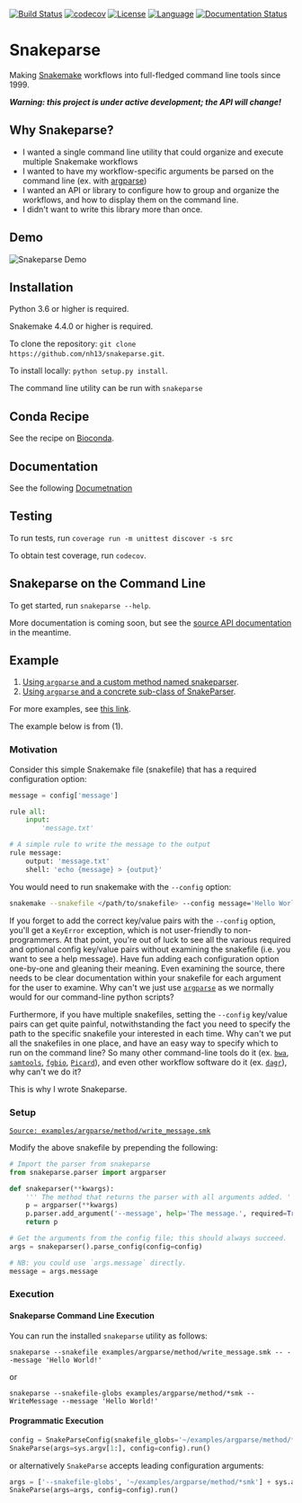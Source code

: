 [![Build Status](https://travis-ci.org/nh13/snakeparse.svg?branch=master)](https://travis-ci.org/nh13/snakeparse)
[![codecov](https://codecov.io/gh/nh13/snakeparse/branch/master/graph/badge.svg)](https://codecov.io/gh/nh13/snakeparse)
[![License](http://img.shields.io/badge/license-MIT-blue.svg)](https://github.com/nh13/snakeparse/blob/master/LICENSE)
[![Language](http://img.shields.io/badge/language-python-brightgreen.svg)](http://www.python.org/)
[![Documentation Status](https://readthedocs.org/projects/snakeparse/badge/?version=latest)](http://snakeparse.readthedocs.io/en/latest/?badge=latest)

Snakeparse
====

Making [Snakemake](https://bitbucket.org/snakemake/snakemake) workflows into full-fledged command line tools since 1999.

***Warning: this project is under active development; the API will change!***

## Why Snakeparse?

- I wanted a single command line utility that could organize and execute multiple Snakemake workflows
- I wanted to have my workflow-specific arguments be parsed on the command line (ex. with [argparse](https://docs.python.org/3/library/argparse.html))
- I wanted an API or library to configure how to group and organize the workflows, and how to display them on the command line.
- I didn't want to write this library more than once.

## Demo

![Snakeparse Demo](https://github.com/nh13/snakeparse/blob/master/docs/snakeparse-demo.gif)

## Installation

Python 3.6 or higher is required.

Snakemake 4.4.0 or higher is required.

To clone the repository: `git clone https://github.com/nh13/snakeparse.git`.

To install locally: `python setup.py install`.

The command line utility can be run with `snakeparse`

## Conda Recipe

See the recipe on [Bioconda](http://bioconda.github.io/recipes/snakeparse/README.html).

## Documentation

See the following [Documetnation](http://snakeparse.readthedocs.io/en/latest/)

## Testing

To run tests, run `coverage run -m unittest discover -s src`

To obtain test coverage, run `codecov`.

## Snakeparse on the Command Line

To get started, run `snakeparse --help`.

More documentation is coming soon, but see the [source API documentation](https://github.com/nh13/snakeparse/blob/master/src/snakeparse/api.py) in the meantime.

## Example

1. [Using `argparse` and a custom method named snakeparser](https://github.com/nh13/snakeparse/blob/master/examples/argparse/method/README.md).
2. [Using `argparse` and a concrete sub-class of SnakeParser](https://github.com/nh13/snakeparse/blob/master/examples/argparse/class/README.md).

For more examples, see [this link](https://github.com/nh13/snakeparse/blob/master/examples/).

The example below is from (1).

### Motivation

Consider this simple Snakemake file (snakefile) that has a required configuration option:

```python
message = config['message']

rule all:
    input:
        'message.txt'

# A simple rule to write the message to the output
rule message:
    output: 'message.txt'
    shell: 'echo {message} > {output}'
```

You would need to run snakemake with the `--config` option:

```bash
snakemake --snakefile </path/to/snakefile> --config message='Hello World!'
```

If you forget to add the correct key/value pairs with the `--config` option, you'll get a `KeyError` exception, which is not user-friendly to non-programmers.
At that point, you're out of luck to see all the various required and optional config key/value pairs without examining the snakefile (i.e. you want to see a help message).
Have fun adding each configuration option one-by-one and gleaning their meaning.
Even examining the source, there needs to be clear documentation within your snakefile for each argument for the user to examine.
Why can't we just use [`argparse`](https://docs.python.org/3/library/argparse.html) as we normally would for our command-line python scripts?

Furthermore, if you have multiple snakefiles, setting the `--config` key/value pairs can get quite painful, notwithstanding the fact you need to specify the path to the specific snakefile your interested in each time.
Why can't we put all the snakefiles in one place, and have an easy way to specify which to run on the command line?
So many other command-line tools do it (ex. [`bwa`](https://github.com/lh3/bwa), [`samtools`](https://github.com/samtools/samtools), [`fgbio`](https://github.com/fulcrumgenomics/fgbio), [`Picard`](https://github.com/broadinstitute/picard/)), and even other workflow software do it (ex. [`dagr`](https://github.com/fulcrumgenomics/dagr/)), why can't we do it?

This is why I wrote Snakeparse.

### Setup

[`Source: examples/argparse/method/write_message.smk`](https://github.com/nh13/snakeparse/blob/master/examples/argparse/method/write_message.smk)

Modify the above snakefile by prepending the following:

```python
# Import the parser from snakeparse
from snakeparse.parser import argparser

def snakeparser(**kwargs):
    ''' The method that returns the parser with all arguments added. '''
    p = argparser(**kwargs)
    p.parser.add_argument('--message', help='The message.', required=True)
    return p

# Get the arguments from the config file; this should always succeed.
args = snakeparser().parse_config(config=config)

# NB: you could use `args.message` directly.
message = args.message
```

### Execution

#### Snakeparse Command Line Execution

You can run the installed `snakeparse` utility as follows:

```snakeparse --snakefile examples/argparse/method/write_message.smk -- --message 'Hello World!'```

or

```snakeparse --snakefile-globs examples/argparse/method/*smk -- WriteMessage --message 'Hello World!'```

#### Programmatic Execution

```python
config = SnakeParseConfig(snakefile_globs='~/examples/argparse/method/*smk')
SnakeParse(args=sys.argv[1:], config=config).run()
```

or alternatively `SnakeParse` accepts leading configuration arguments:

```python
args = ['--snakefile-globs', '~/examples/argparse/method/*smk'] + sys.argv[1:]
SnakeParse(args=args, config=config).run()
```
